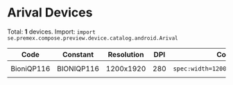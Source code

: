 # Arival Devices

Total: **1** devices. Import: `import se.premex.compose.preview.device.catalog.android.Arival`

| Code | Constant | Resolution | DPI | Compose Spec | Preview Usage |
|------|----------|------------|-----|-------------|---------------|
| BioniQP116 | BIONIQP116 | 1200x1920 | 280 | `spec:width=1200px,height=1920px,dpi=280` | `@Preview(device = Arival.BIONIQP116)` |

<!-- Generated automatically. Do not edit manually. -->
